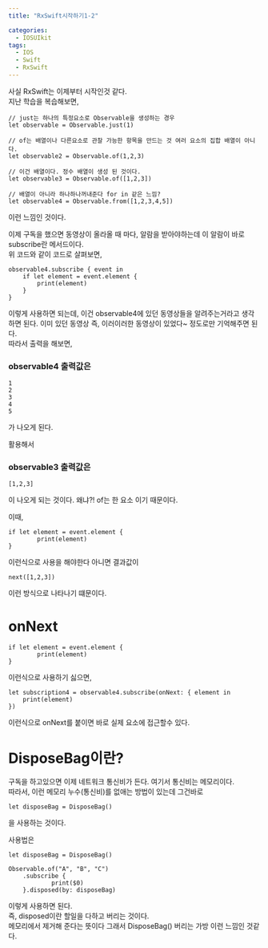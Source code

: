 ```yaml
---
title: "RxSwift시작하기1-2"

categories:
  - IOSUIkit
tags:
  - IOS
  - Swift
  - RxSwift
---
```


사실 RxSwift는 이제부터 시작인것 같다.  
지난 학습을 복습해보면,  
~~~
// just는 하나의 특정요소로 Observable을 생성하는 경우
let observable = Observable.just(1)

// of는 배열이나 다른요소로 관찰 가능한 항목을 만드는 것 여러 요소의 집합 배열이 아니다.
let observable2 = Observable.of(1,2,3)

// 이건 배열이다. 정수 배열이 생성 된 것이다.
let observable3 = Observable.of([1,2,3])

// 배열이 아니라 하나하나꺼내준다 for in 같은 느낌?
let observable4 = Observable.from([1,2,3,4,5])
~~~
이런 느낌인 것이다.

이제 구독을 했으면 동영상이 올라올 때 마다, 알람을 받아야하는데 이 알람이 바로 subscribe란 메서드이다.  
위 코드와 같이 코드로 살펴보면,  

~~~
observable4.subscribe { event in
    if let element = event.element {
        print(element)
    }
}
~~~
이렇게 사용하면 되는데, 이건 observable4에 있던 동영상들을 알려주는거라고 생각하면 된다. 이미 있던 동영상 즉, 이러이러한 동영상이 있었다~ 정도로만 기억해주면 된다.  
따라서 출력을 해보면,  
### observable4 출력값은 
~~~
1
2
3
4
5
~~~
가 나오게 된다.

활용해서 
### observable3 출력값은 
~~~
[1,2,3]
~~~
이 나오게 되는 것이다. 왜냐?! of는 한 요소 이기 때문이다.

이때, 
~~~
if let element = event.element {
        print(element)
}
~~~
이런식으로 사용을 해야한다 아니면 결과값이
~~~
next([1,2,3])
~~~
이런 방식으로 나타나기 떄문이다.

# onNext

~~~
if let element = event.element {
        print(element)
}
~~~
이런식으로 사용하기 싫으면,
~~~
let subscription4 = observable4.subscribe(onNext: { element in
    print(element)
})
~~~
이런식으로 onNext를 붙이면 바로 실제 요소에 접근할수 있다.

# DisposeBag이란?
구독을 하고있으면 이제 네트워크 통신비가 든다. 여기서 통신비는 메모리이다.  
따라서, 이런 메모리 누수(통신비)를 없애는 방법이 있는데 그건바로

~~~
let disposeBag = DisposeBag()
~~~
을 사용하는 것이다.

사용법은
~~~
let disposeBag = DisposeBag()

Observable.of("A", "B", "C")
    .subscribe {
            print($0)
    }.disposed(by: disposeBag)
~~~
이렇게 사용하면 된다.  
즉, disposed이란 할일을 다하고 버리는 것이다.  
메모리에서 제거해 준다는 뜻이다
그래서 DisposeBag()   버리는 가방 이런 느낌인 것같다.